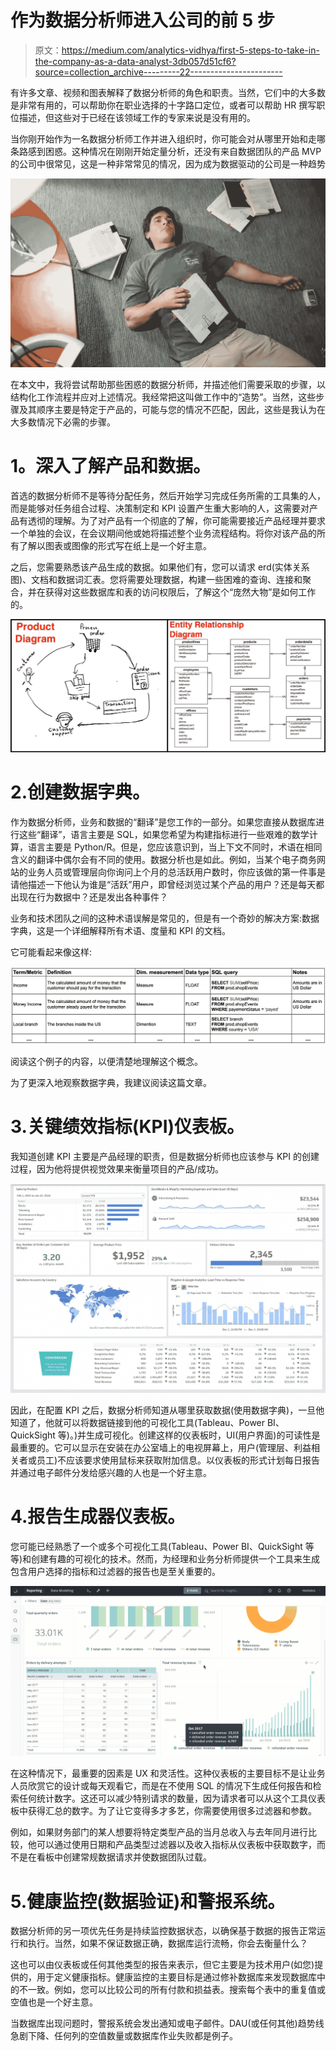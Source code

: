 # 作为数据分析师进入公司的前 5 步

> 原文：<https://medium.com/analytics-vidhya/first-5-steps-to-take-in-the-company-as-a-data-analyst-3db057d51cf6?source=collection_archive---------22----------------------->

有许多文章、视频和图表解释了数据分析师的角色和职责。当然，它们中的大多数是非常有用的，可以帮助你在职业选择的十字路口定位，或者可以帮助 HR 撰写职位描述，但这些对于已经在该领域工作的专家来说是没有用的。

当你刚开始作为一名数据分析师工作并进入组织时，你可能会对从哪里开始和走哪条路感到困惑。这种情况在刚刚开始定量分析，还没有来自数据团队的产品 MVP 的公司中很常见，这是一种非常常见的情况，因为成为数据驱动的公司是一种趋势

![](img/f24f85eac90449f19c8f4635386bcd80.png)

在本文中，我将尝试帮助那些困惑的数据分析师，并描述他们需要采取的步骤，以结构化工作流程并应对上述情况。我经常把这叫做工作中的“造势”。当然，这些步骤及其顺序主要是特定于产品的，可能与您的情况不匹配，因此，这些是我认为在大多数情况下必需的步骤。

# **1。深入了解产品和数据。**

首选的数据分析师不是等待分配任务，然后开始学习完成任务所需的工具集的人，而是能够对任务组合过程、决策制定和 KPI 设置产生重大影响的人，这需要对产品有透彻的理解。为了对产品有一个彻底的了解，你可能需要接近产品经理并要求一个单独的会议，在会议期间他或她将描述整个业务流程结构。将你对该产品的所有了解以图表或图像的形式写在纸上是一个好主意。

之后，您需要熟悉该产品生成的数据。如果他们有，您可以请求 erd(实体关系图)、文档和数据词汇表。您将需要处理数据，构建一些困难的查询、连接和聚合，并在获得对这些数据库和表的访问权限后，了解这个“庞然大物”是如何工作的。

![](img/695bd586c2aa49999ce4dd2dbaacc8e0.png)

# 2.创建数据字典。

作为数据分析师，业务和数据的“翻译”是您工作的一部分。如果您直接从数据库进行这些“翻译”，语言主要是 SQL，如果您希望为构建指标进行一些艰难的数学计算，语言主要是 Python/R。但是，您应该意识到，当上下文不同时，术语在相同含义的翻译中偶尔会有不同的使用。数据分析也是如此。例如，当某个电子商务网站的业务人员或管理层向你询问上个月的总活跃用户数时，你应该做的第一件事是请他描述一下他认为谁是“活跃”用户，即曾经浏览过某个产品的用户？还是每天都出现在行为数据中？还是发出各种事件？

业务和技术团队之间的这种术语误解是常见的，但是有一个奇妙的解决方案:数据字典，这是一个详细解释所有术语、度量和 KPI 的文档。

它可能看起来像这样:

![](img/8325a6781dbde58db5af818fd904f23a.png)

阅读这个例子的内容，以便清楚地理解这个概念。

为了更深入地观察数据字典，我建议阅读这篇文章。

# 3.关键绩效指标(KPI)仪表板。

我知道创建 KPI 主要是产品经理的职责，但是数据分析师也应该参与 KPI 的创建过程，因为他将提供视觉效果来衡量项目的产品/成功。

![](img/0ad1155ed1f7beaf876327c6d39fc725.png)

因此，在配置 KPI 之后，数据分析师知道从哪里获取数据(使用数据字典)，一旦他知道了，他就可以将数据链接到他的可视化工具(Tableau、Power BI、QuickSight 等)。)并生成可视化。创建这样的仪表板时，UI(用户界面)的可读性是最重要的。它可以显示在安装在办公室墙上的电视屏幕上，用户(管理层、利益相关者或员工)不应该要求使用鼠标来获取附加信息。以仪表板的形式计划每日报告并通过电子邮件分发给感兴趣的人也是一个好主意。

# 4.报告生成器仪表板。

您可能已经熟悉了一个或多个可视化工具(Tableau、Power BI、QuickSight 等等)和创建有趣的可视化的技术。然而，为经理和业务分析师提供一个工具来生成包含用户选择的指标和过滤器的报告也是至关重要的。

![](img/502ff571b1d4d23d135fb4f427dc9bd4.png)

在这种情况下，最重要的因素是 UX 和灵活性。这种仪表板的主要目标不是让业务人员欣赏它的设计或每天观看它，而是在不使用 SQL 的情况下生成任何报告和检索任何统计数字。这还可以减少特别请求的数量，因为请求者可以从这个工具仪表板中获得汇总的数字。为了让它变得多才多艺，你需要使用很多过滤器和参数。

例如，如果财务部门的某人想要将特定类型产品的当月总收入与去年同月进行比较，他可以通过使用日期和产品类型过滤器以及收入指标从仪表板中获取数字，而不是在看板中创建常规数据请求并使数据团队过载。

# 5.健康监控(数据验证)和警报系统。

数据分析师的另一项优先任务是持续监控数据状态，以确保基于数据的报告正常运行和执行。当然，如果不保证数据正确，数据库运行流畅，你会去衡量什么？

这也可以由仪表板或任何其他类型的报告来表示，但它主要是为技术用户(如您)提供的，用于定义健康指标。健康监控的主要目标是通过修补数据库来发现数据库中的不一致。例如，您可以比较公司的所有付款和损益表。搜索每个表中的重复值或空值也是一个好主意。

当数据库出现问题时，警报系统会发出通知或电子邮件。DAU(或任何其他)趋势线急剧下降、任何列的空值数量或数据库作业失败都是例子。